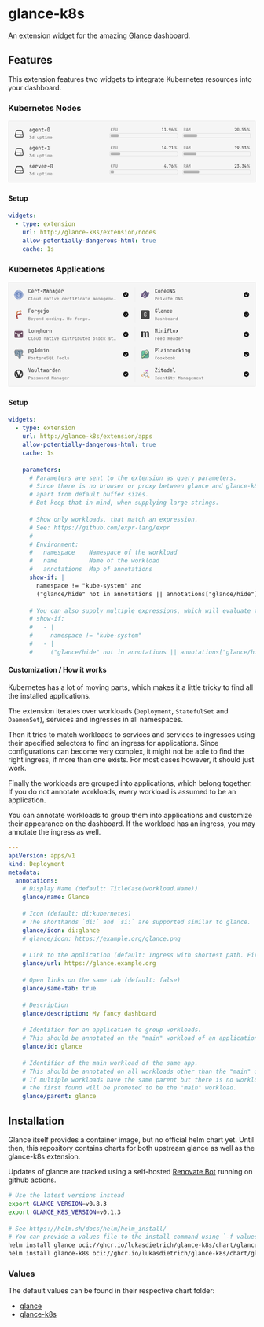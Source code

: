 # glance-k8s

An extension widget for the amazing [Glance][1] dashboard.

## Features

This extension features two widgets to integrate Kubernetes resources into your dashboard.

### Kubernetes Nodes

![Kubernetes Nodes](docs/images/nodes.png)

#### Setup

```yaml
widgets:
  - type: extension
    url: http://glance-k8s/extension/nodes
    allow-potentially-dangerous-html: true
    cache: 1s
```

### Kubernetes Applications

![Kubernetes Apps](docs/images/apps.png)

#### Setup

```yaml
widgets:
  - type: extension
    url: http://glance-k8s/extension/apps
    allow-potentially-dangerous-html: true
    cache: 1s

    parameters:
      # Parameters are sent to the extension as query parameters.
      # Since there is no browser or proxy between glance and glance-k8s there _should_ not be a size limit for the parameters,
      # apart from default buffer sizes.
      # But keep that in mind, when supplying large strings.

      # Show only workloads, that match an expression. 
      # See: https://github.com/expr-lang/expr
      #
      # Environment:
      #   namespace    Namespace of the workload
      #   name         Name of the workload
      #   annotations  Map of annotations
      show-if: |
        namespace != "kube-system" and
        ("glance/hide" not in annotations || annotations["glance/hide"] != "true")

      # You can also supply multiple expressions, which will evaluate to a logical conjunction (AND).
      # show-if:
      #   - |
      #     namespace != "kube-system"
      #   - |
      #     ("glance/hide" not in annotations || annotations["glance/hide"] != "true")
```

#### Customization / How it works

Kubernetes has a lot of moving parts, which makes it a little tricky to find all the installed applications.

The extension iterates over workloads (`Deployment`, `StatefulSet` and `DaemonSet`), services and ingresses in all namespaces.

Then it tries to match workloads to services and services to ingresses using their specified selectors to find an ingress for applications.
Since configurations can become very complex, it might not be able to find the right ingress, if more than one exists.
For most cases however, it should just work.

Finally the workloads are grouped into applications, which belong together. 
If you do not annotate workloads, every workload is assumed to be an application.

You can annotate workloads to group them into applications and customize their appearance on the dashboard.
If the workload has an ingress, you may annotate the ingress as well.

```yaml
---
apiVersion: apps/v1
kind: Deployment
metadata:
  annotations:
    # Display Name (default: TitleCase(workload.Name))
    glance/name: Glance

    # Icon (default: di:kubernetes)
    # The shorthands `di:` and `si:` are supported similar to glance.
    glance/icon: di:glance
    # glance/icon: https://example.org/glance.png

    # Link to the application (default: Ingress with shortest path. First found in order: Main Workload > Dependencies)
    glance/url: https://glance.example.org

    # Open links on the same tab (default: false)
    glance/same-tab: true

    # Description
    glance/description: My fancy dashboard

    # Identifier for an application to group workloads.
    # This should be annotated on the "main" workload of an application.
    glance/id: glance

    # Identifier of the main workload of the same app.
    # This should be annotated on all workloads other than the "main" one of the same application.
    # If multiple workloads have the same parent but there is no workload annotated with `glance/id`
    # the first found will be promoted to be the "main" workload.
    glance/parent: glance
```


## Installation

Glance itself provides a container image, but no official helm chart yet.
Until then, this repository contains charts for both upstream glance as well as the glance-k8s extension.

Updates of glance are tracked using a self-hosted [Renovate Bot][2] running on github actions.

```bash
# Use the latest versions instead
export GLANCE_VERSION=v0.8.3
export GLANCE_K8S_VERSION=v0.1.3

# See https://helm.sh/docs/helm/helm_install/
# You can provide a values file to the install command using `-f values.yaml`
helm install glance oci://ghcr.io/lukasdietrich/glance-k8s/chart/glance:${GLANCE_VERSION}
helm install glance-k8s oci://ghcr.io/lukasdietrich/glance-k8s/chart/glance-k8s:${GLANCE_K8S_VERSION}
```
### Values

The default values can be found in their respective chart folder:
- [glance](charts/glance/values.yaml)
- [glance-k8s](charts/glance-k8s/values.yaml)

[1]: https://github.com/glanceapp/glance
[2]: https://github.com/renovatebot/renovate
